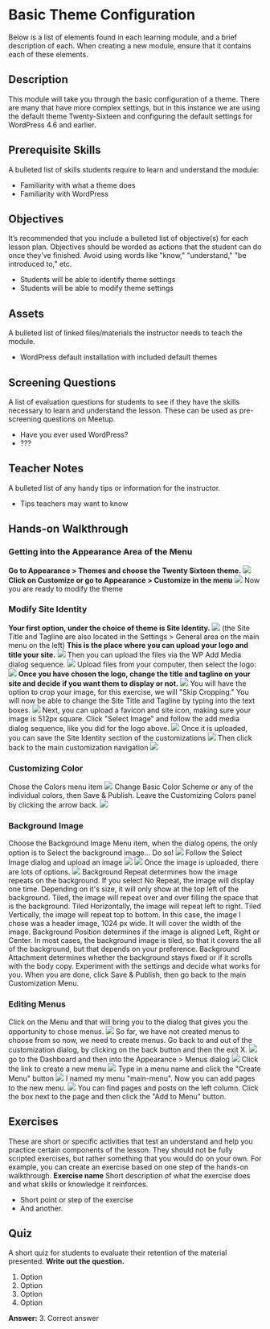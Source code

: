 # Basic Theme Configuration

Below is a list of elements found in each learning module, and a brief description of each. When creating a new module, ensure that it contains each of these elements.

## Description

This module will take you through the basic configuration of a theme. There are many that have more complex settings, but in this instance we are using the default theme Twenty-Sixteen and configuring the default settings for WordPress 4.6 and earlier.

## Prerequisite Skills

A bulleted list of skills students require to learn and understand the module:

*   Familiarity with what a theme does
*   Familiarity with WordPress

## Objectives

It’s recommended that you include a bulleted list of objective(s) for each lesson plan. Objectives should be worded as actions that the student can do once they’ve finished. Avoid using words like "know," "understand," "be introduced to," etc.  

*   Students will be able to identify theme settings
*   Students will be able to modify theme settings

## Assets

A bulleted list of linked files/materials the instructor needs to teach the module.

*   WordPress default installation with included default themes

## Screening Questions

A list of evaluation questions for students to see if they have the skills necessary to learn and understand the lesson. These can be used as pre-screening questions on Meetup.

*   Have you ever used WordPress?
*   ???

## Teacher Notes

A bulleted list of any handy tips or information for the instructor.

*   Tips teachers may want to know

## Hands-on Walkthrough

### Getting into the Appearance Area of the Menu

**Go to Appearance > Themes and choose the Twenty Sixteen theme.**
[![](https://make.wordpress.org/training/files/2017/01/one-1024x407.png)](https://make.wordpress.org/training/files/2017/01/one.png)
**Click on Customize or go to Appearance > Customize in the menu**
[![](https://make.wordpress.org/training/files/2017/01/two-1-1024x743.png)](https://make.wordpress.org/training/files/2017/01/two-1.png)
Now you are ready to modify the theme

### Modify Site Identity

**Your first option, under the choice of theme is Site Identity.**
[![](https://make.wordpress.org/training/files/2017/01/three-1024x628.png)](https://make.wordpress.org/training/files/2017/01/three.png)
(the Site Title and Tagline are also located in the Settings > General area on the main menu on the left) **This is the place where you can upload your logo and title your site.**
[![](https://make.wordpress.org/training/files/2017/01/four-1024x628.png)](https://make.wordpress.org/training/files/2017/01/four.png)
Then you can upload the files via the WP Add Media dialog sequence.
[![](https://make.wordpress.org/training/files/2017/01/five-1024x759.png)](https://make.wordpress.org/training/files/2017/01/five.png)
Upload files from your computer, then select the logo:
[![](https://make.wordpress.org/training/files/2017/01/six-copy-1024x599.png)](https://make.wordpress.org/training/files/2017/01/six-copy.png)
**Once you have chosen the logo, change the title and tagline on your site and decide if you want them to display or not.**
[![](https://make.wordpress.org/training/files/2017/01/seven-1024x594.png)](https://make.wordpress.org/training/files/2017/01/seven.png)
You will have the option to crop your image, for this exercise, we will "Skip Cropping." You will now be able to change the Site Title and Tagline by typing into the text boxes.
[![](https://make.wordpress.org/training/files/2017/01/eight-1024x411.png)](https://make.wordpress.org/training/files/2017/01/eight.png)
Next, you can upload a favicon and site icon, making sure your image is 512px square. Click "Select Image" and follow the add media dialog sequence, like you did for the logo above.
[![](https://make.wordpress.org/training/files/2017/01/nine-1024x411.png)](https://make.wordpress.org/training/files/2017/01/nine.png)
Once it is uploaded, you can save the Site Identity section of the customizations
[![](https://make.wordpress.org/training/files/2017/01/ten.png)](https://make.wordpress.org/training/files/2017/01/ten.png)
Then click back to the main customization navigation [![](https://make.wordpress.org/training/files/2017/01/eleven.png)](https://make.wordpress.org/training/files/2017/01/eleven.png)  

### Customizing Color

Chose the Colors menu item
[![](https://make.wordpress.org/training/files/2017/01/12.png)](https://make.wordpress.org/training/files/2017/01/12.png)
Change Basic Color Scheme or any of the individual colors, then Save & Publish. Leave the Customizing Colors panel by clicking the arrow back.
[![](https://make.wordpress.org/training/files/2017/01/14-1024x397.png)](https://make.wordpress.org/training/files/2017/01/14.png)  

### Background Image

Choose the Background Image Menu item, when the dialog opens, the only option is to Select the background image... Do so! 
[![](https://make.wordpress.org/training/files/2017/01/15-1024x507.png)](https://make.wordpress.org/training/files/2017/01/15.png)
Follow the Select Image dialog and upload an image
[![](https://make.wordpress.org/training/files/2017/01/16-1024x717.png)](https://make.wordpress.org/training/files/2017/01/16.png)
[![](https://make.wordpress.org/training/files/2017/01/19-1024x724.png)](https://make.wordpress.org/training/files/2017/01/19.png)
Once the image is uploaded, there are lots of options.
[![](https://make.wordpress.org/training/files/2017/01/Screen-Shot-2017-01-10-at-12.02.33-PM.png)](https://make.wordpress.org/training/files/2017/01/Screen-Shot-2017-01-10-at-12.02.33-PM.png)
Background Repeat determines how the image repeats on the background. If you select No Repeat, the image will display one time. Depending on it's size, it will only show at the top left of the background. Tiled, the image will repeat over and over filling the space that is the background. Tiled Horizontally, the image will repeat left to right. Tiled Vertically, the image will repeat top to bottom. In this case, the image I chose was a header image, 1024 px wide. It will cover the width of the image. Background Position determines if the image is aligned Left, Right or Center. In most cases, the background image is tiled, so that it covers the all of the background, but that depends on your preference. Background Attachment determines whether the background stays fixed or if it scrolls with the body copy. Experiment with the settings and decide what works for you. When you are done, click Save & Publish, then go back to the main Customization Menu.

### Editing Menus

Click on the Menu and that will bring you to the dialog that gives you the opportunity to chose menus. 
[![](https://make.wordpress.org/training/files/2017/01/20.png)](https://make.wordpress.org/training/files/2017/01/20.png)
So far, we have not created menus to choose from so now, we need to create menus. Go back to and out of the customization dialog, by clicking on the back button and then the exit X.
[![](https://make.wordpress.org/training/files/2017/01/21.png)](https://make.wordpress.org/training/files/2017/01/21.png)
go to the Dashboard and then into the Appearance > Menus dialog
[![](https://make.wordpress.org/training/files/2017/01/22-1024x544.png)](https://make.wordpress.org/training/files/2017/01/22.png)
Click the link to create a new menu
[![](https://make.wordpress.org/training/files/2017/01/23-1024x544.png)](https://make.wordpress.org/training/files/2017/01/23.png)
Type in a menu name and click the "Create Menu" button
[![](https://make.wordpress.org/training/files/2017/01/24-1024x600.png)](https://make.wordpress.org/training/files/2017/01/24.png)
I named my menu "main-menu". Now you can add pages to the new menu.
[![](https://make.wordpress.org/training/files/2017/01/25-1024x544.png)](https://make.wordpress.org/training/files/2017/01/25.png)
You can find pages and posts on the left column. Click the box next to the page and then click the "Add to Menu" button.          

## Exercises

These are short or specific activities that test an understand and help you practice certain components of the lesson. They should not be fully scripted exercises, but rather something that you would do on your own. For example, you can create an exercise based on one step of the hands-on walkthrough. **Exercise name** Short description of what the exercise does and what skills or knowledge it reinforces.

*   Short point or step of the exercise
*   And another.

## Quiz

A short quiz for students to evaluate their retention of the material presented. **Write out the question.**

1.  Option
2.  Option
3.  Option
4.  Option

**Answer:** 3\. Correct answer
